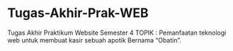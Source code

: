 # Tugas-Akhir-Prak-WEB
Tugas Akhir Praktikum Website Semester 4
TOPIK :
Pemanfaatan teknologi web untuk membuat kasir sebuah apotik Bernama “Obatin”.
